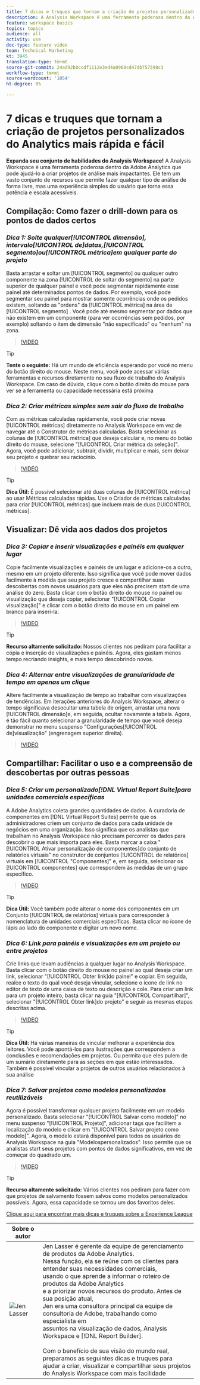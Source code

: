 ```yaml
---
title: 7 dicas e truques que tornam a criação de projetos personalizados do Analytics mais rápida e fácil
description: A Analysis Workspace é uma ferramenta poderosa dentro da Adobe Analytics que pode ajudá-lo a criar projetos de análise mais impactantes. Ele tem um vasto conjunto de recursos que permite fazer qualquer tipo de análise de forma livre, mas uma experiência simples do usuário que torna essa potência e escala acessíveis.
feature: workspace basics
topics: topics
audience: all
activity: use
doc-type: feature video
team: Technical Marketing
kt: 3945
translation-type: tm+mt
source-git-commit: 24ad92b0ccdf1112e3ed4a0968cd47db757598c3
workflow-type: tm+mt
source-wordcount: '1054'
ht-degree: 0%

---
```



# 7 dicas e truques que tornam a criação de projetos personalizados do Analytics mais rápida e fácil

**Expanda seu conjunto de habilidades do Analysis Workspace!**
A Analysis Workspace é uma ferramenta poderosa dentro da Adobe Analytics que pode ajudá-lo a criar projetos de análise mais impactantes. Ele tem um vasto conjunto de recursos que permite fazer qualquer tipo de análise de forma livre, mas uma experiência simples do usuário que torna essa potência e escala acessíveis.

## Compilação: Como fazer o drill-down para os pontos de dados certos

### ***Dica 1: Solte qualquer[!UICONTROL dimensão], intervalo[!UICONTROL de]datas,[!UICONTROL segmento]ou[!UICONTROL métrica]em qualquer parte do projeto***

Basta arrastar e soltar um [!UICONTROL segmento] ou qualquer outro componente na zona [!UICONTROL de soltar do segmento] na parte superior de qualquer painel e você pode segmentar rapidamente esse painel até determinados pontos de dados. Por exemplo, você pode segmentar seu painel para mostrar somente ocorrências onde os pedidos existem, soltando as &quot;ordens&quot; da [!UICONTROL métrica] na área de [!UICONTROL segmento] . Você pode até mesmo segmentar por dados que não existem em um componente (para ver ocorrências sem pedidos, por exemplo) soltando o item de dimensão &quot;não especificado&quot; ou &quot;nenhum&quot; na zona.

>[!VIDEO](https://video.tv.adobe.com/v/24036/?quality=12)

>[!TIP]
>
>**Tente o seguinte:** Há um mundo de eficiência esperando por você no menu do botão direito do mouse. Neste menu, você pode acessar várias ferramentas e recursos diretamente no seu fluxo de trabalho do Analysis Workspace. Em caso de dúvida, clique com o botão direito do mouse para ver se a ferramenta ou capacidade necessária está próxima

### ***Dica 2: Criar métricas simples sem sair do fluxo de trabalho***

Com as métricas calculadas rapidamente, você pode criar novas [!UICONTROL métricas] diretamente no Analysis Workspace em vez de navegar até o Construtor de métricas  calculadas. Basta selecionar as colunas de [!UICONTROL métrica] que deseja calcular e, no menu do botão direito do mouse, selecione &quot;[!UICONTROL Criar métrica da seleção]&quot;. Agora, você pode adicionar, subtrair, dividir, multiplicar e mais, sem deixar seu projeto e quebrar seu raciocínio.

>[!VIDEO](https://video.tv.adobe.com/v/23126/?quality=12)

>[!TIP]
>
>**Dica Útil:** É possível selecionar até duas colunas de [!UICONTROL métrica] ao usar Métricas calculadas rápidas. Use o Criador de métricas  calculadas para criar [!UICONTROL métricas] que incluem mais de duas [!UICONTROL métricas].

## Visualizar: Dê vida aos dados dos projetos

### ***Dica 3: Copiar e inserir visualizações e painéis em qualquer lugar***

Copie facilmente visualizações e painéis de um lugar e adicione-os a outro, mesmo em um projeto diferente. Isso significa que você pode mover dados facilmente à medida que seu projeto cresce e compartilhar suas descobertas com novos usuários para que eles não precisem start de uma análise do zero. Basta clicar com o botão direito do mouse no painel ou visualização que deseja copiar, selecionar &quot;[!UICONTROL Copiar visualização]&quot; e clicar com o botão direito do mouse em um painel em branco para inseri-la.

>[!VIDEO](https://video.tv.adobe.com/v/23230/?quality=12)

>[!TIP]
>
>**Recurso altamente solicitado:** Nossos clientes nos pediram para facilitar a cópia e inserção de visualizações e painéis. Agora, eles gastam menos tempo recriando insights, e mais tempo descobrindo novos.

### ***Dica 4: Alternar entre visualizações de granularidade de tempo em apenas um clique***

Altere facilmente a visualização de tempo ao trabalhar com visualizações de tendências. Em iterações anteriores do Analysis Workspace, alterar o tempo significava desocultar uma tabela de origem, arrastar uma nova [!UICONTROL dimensão]e, em seguida, ocultar novamente a tabela. Agora, é tão fácil quanto selecionar a granularidade de tempo que você deseja demonstrar no menu suspenso &quot;Configurações[!UICONTROL de]visualização&quot; (engrenagem superior direita).

>[!VIDEO](https://video.tv.adobe.com/v/23548/?quality=12)

## Compartilhar: Facilitar o uso e a compreensão de descobertas por outras pessoas

### ***Dica 5: Criar um personalizado[!DNL Virtual Report Suite]para unidades comerciais específicas***

A Adobe Analytics coleta grandes quantidades de dados. A curadoria de componentes em [!DNL Virtual Report Suites] permite que os administradores criem um conjunto de dados para cada unidade de negócios em uma organização. Isso significa que os analistas que trabalham no Analysis Workspace não precisam percorrer os dados para descobrir o que mais importa para eles. Basta marcar a caixa &quot;[!UICONTROL Ativar personalização de componentes]do conjunto de relatórios virtuais&quot; no construtor de conjuntos [!UICONTROL de relatórios] virtuais em [!UICONTROL &quot;Componentes]&quot; e, em seguida, selecionar os [!UICONTROL componentes] que correspondem às medidas de um grupo específico.

>[!VIDEO](https://video.tv.adobe.com/v/23544/?quality=12)

>[!TIP]
>
>**Dica Útil:** Você também pode alterar o nome dos componentes em um Conjunto [!UICONTROL de relatórios] virtuais para corresponder à nomenclatura de unidades comerciais específicas. Basta clicar no ícone de lápis ao lado do componente e digitar um novo nome.

### ***Dica 6: Link para painéis e visualizações em um projeto ou entre projetos***

Crie links que levam audiências a qualquer lugar no Analysis Workspace. Basta clicar com o botão direito do mouse no painel ao qual deseja criar um link, selecionar &quot;[!UICONTROL Obter link]do painel&quot; e copiar. Em seguida, realce o texto do qual você deseja vincular, selecione o ícone de link no editor de texto de uma caixa de texto ou descrição e cole. Para criar um link para um projeto inteiro, basta clicar na guia &quot;[!UICONTROL Compartilhar]&quot;, selecionar &quot;[!UICONTROL Obter link]do projeto&quot; e seguir as mesmas etapas descritas acima.

>[!VIDEO](https://video.tv.adobe.com/v/23724/?quality=12)

>[!TIP]
>
>**Dica Útil:** Há várias maneiras de vincular melhorar a experiência dos leitores. Você pode apontá-los para ilustrações que correspondem a conclusões e recomendações em projetos. Ou permita que eles pulem de um sumário diretamente para as seções em que estão interessados. Também é possível vincular a projetos de outros usuários relacionados à sua análise

### ***Dica 7: Salvar projetos como modelos personalizados reutilizáveis***

Agora é possível transformar qualquer projeto facilmente em um modelo personalizado. Basta selecionar &quot;[!UICONTROL Salvar como modelo]&quot; no menu suspenso &quot;[!UICONTROL Projeto]&quot;, adicionar tags que facilitem a localização do modelo e clicar em &quot;[!UICONTROL Salvar projeto como modelo]&quot;. Agora, o modelo estará disponível para todos os usuários do Analysis Workspace na guia &quot;Modelospersonalizados&quot;. Isso permite que os analistas start seus projetos com pontos de dados significativos, em vez de começar do quadrado um.

>[!VIDEO](https://video.tv.adobe.com/v/23231/?quality=12)

>[!TIP]
>
>**Recurso altamente solicitado:** Vários clientes nos pediram para fazer com que projetos de salvamento fossem salvos como modelos personalizados possíveis. Agora, essa capacidade se tornou um dos favoritos deles.

[Clique aqui para encontrar mais dicas e truques sobre a Experience League](https://experienceleague.adobe.com/?search=tips&amp;tag=Analysis+Workspace#recommended/solutions/analytics)

| Sobre o autor |  |
|------------|------------|
| ![Jen Lasser](assets/jlasser-headshot-s.jpg) | Jen Lasser é gerente da equipe de gerenciamento de produtos da Adobe Analytics. <br> Nessa função, ela se reúne com os clientes para entender suas necessidades comerciais, <br>usando o que aprende a informar o roteiro de produtos da Adobe Analytics <br>e a priorizar novos recursos do produto. Antes de sua posição atual, <br>Jen era uma consultora principal da equipe de consultoria de Adobe, trabalhando como especialista em <br>assuntos na visualização de dados, Analysis Workspace e [!DNL Report Builder]. <br><br>Com o benefício de sua visão do mundo real, preparamos as seguintes dicas e truques para <br>ajudar a criar, visualizar e compartilhar seus projetos do Analysis Workspace com mais facilidade |
